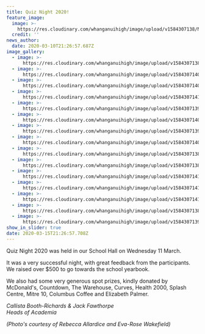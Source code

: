 ```yaml
---
title: Quiz Night 2020!
feature_image:
  image: >-
    https://res.cloudinary.com/whanganuihigh/image/upload/v1584307138/News/Quiz%20Night%2011.3.20/received_2636897109908380..jpg
  credit: ''
news_author:
  date: 2020-03-10T21:26:57.687Z
image_gallery:
  - image: >-
      https://res.cloudinary.com/whanganuihigh/image/upload/v1584307138/News/Quiz%20Night%2011.3.20/received_1051387025259837.jpg
  - image: >-
      https://res.cloudinary.com/whanganuihigh/image/upload/v1584307140/News/Quiz%20Night%2011.3.20/received_807170329765578..jpg
  - image: >-
      https://res.cloudinary.com/whanganuihigh/image/upload/v1584307140/News/Quiz%20Night%2011.3.20/Screenshot_20200316_093545.jpg
  - image: >-
      https://res.cloudinary.com/whanganuihigh/image/upload/v1584307141/News/Quiz%20Night%2011.3.20/Screenshot_20200316_093636..jpg
  - image: >-
      https://res.cloudinary.com/whanganuihigh/image/upload/v1584307139/News/Quiz%20Night%2011.3.20/received_548597299092816.jpg
  - image: >-
      https://res.cloudinary.com/whanganuihigh/image/upload/v1584307140/News/Quiz%20Night%2011.3.20/received_508195466766686.jpg
  - image: >-
      https://res.cloudinary.com/whanganuihigh/image/upload/v1584307139/News/Quiz%20Night%2011.3.20/received_505731206806158.jpg
  - image: >-
      https://res.cloudinary.com/whanganuihigh/image/upload/v1584307140/News/Quiz%20Night%2011.3.20/received_510641613211746...jpg
  - image: >-
      https://res.cloudinary.com/whanganuihigh/image/upload/v1584307138/News/Quiz%20Night%2011.3.20/received_207882963608655.jpg
  - image: >-
      https://res.cloudinary.com/whanganuihigh/image/upload/v1584307138/News/Quiz%20Night%2011.3.20/received_2636897109908380..jpg
  - image: >-
      https://res.cloudinary.com/whanganuihigh/image/upload/v1584307141/News/Quiz%20Night%2011.3.20/Screenshot_20200316_093624..jpg
  - image: >-
      https://res.cloudinary.com/whanganuihigh/image/upload/v1584307141/News/Quiz%20Night%2011.3.20/Screenshot_20200316_093612..jpg
  - image: >-
      https://res.cloudinary.com/whanganuihigh/image/upload/v1584307141/News/Quiz%20Night%2011.3.20/Screenshot_20200316_093556...jpg
  - image: >-
      https://res.cloudinary.com/whanganuihigh/image/upload/v1584307138/News/Quiz%20Night%2011.3.20/received_141271693880428.jpg
  - image: >-
      https://res.cloudinary.com/whanganuihigh/image/upload/v1584307139/News/Quiz%20Night%2011.3.20/Quiz-night-poster.smaller.2000high.jpg
show_in_slider: true
date: 2020-03-15T21:26:57.708Z
---
```

Quiz Night 2020 was held in our School Hall on Wednesday 11 March.

It was a very successful night, with great feedback from the participants. We raised over $500 to go towards the school yearbook.  

We also had some very generous spot prizes, kindly donated by McDonald's, Countdown, The Warehouse, Curves, Health 2000, Splash Centre, Mitre 10, Columbus Coffee and Elizabeth Palmer.

*Callista Booth-Richards & Jack Fawthorpe  
Heads of Academia*  

*(Photo's courtesy of Rebecca Allardice and Eva-Rose Wakefield)* 

